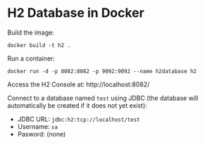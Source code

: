 # H2 Database in Docker

Build the image:

    docker build -t h2 .

Run a container:

    docker run -d -p 8082:8082 -p 9092:9092 --name h2database h2

Access the H2 Console at: http://localhost:8082/

Connect to a database named `test` using JDBC (the database will automatically be created if it does not yet exist):

- JDBC URL: `jdbc:h2:tcp://localhost/test`
- Username: `sa`
- Pasword: (none)
